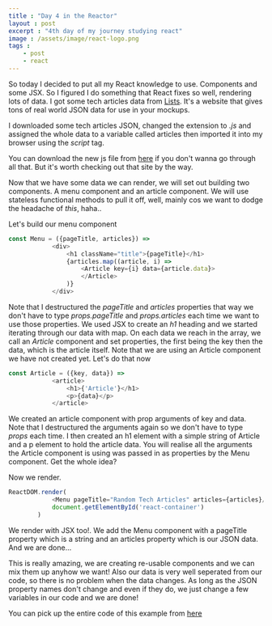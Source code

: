 ```yaml
---
title : "Day 4 in the Reactor"
layout : post
excerpt : "4th day of my journey studying react"
image : /assets/image/react-logo.png
tags : 
    - post
    - react
---
```


So today I decided to put all my React knowledge to use. Components and some JSX. So I figured I do something that React fixes so well, rendering lots of data. I got some tech articles data from [Lists](https://lists.design). It's a website that gives tons of real world JSON data for use in your mockups.

I downloaded some tech articles JSON, changed the extension to *.js* and assigned the whole data to a variable called articles then imported it into my browser using the *script* tag.

You can download the new js file from [here](https://github.com/raajable/theReactor/blob/master/day4%20-%20Rendering%20tons%20of%20data/articlestech-en.js) if you don't wanna go through all that. But it's worth checking out that site by the way.

Now that we have some data we can render, we will set out building two components. A menu component and an article component. We will use stateless functional methods to pull it off, well, mainly cos we want to dodge the headache of *this*, haha..

Let's build our menu component
```javascript
const Menu = ({pageTitle, articles}) =>
			<div>
				<h1 className="title">{pageTitle}</h1>
				{articles.map((article, i) =>
					<Article key={i} data={article.data}>
					</Article>
				)}
			</div>
```

Note that I destructured the *pageTitle* and *articles* properties that way we don't have to type *props.pageTitle* and *props.articles* each time we want to use those properties. We used JSX to create an *h1* heading and we started iterating through our data with map. On each data we reach in the array, we call an *Article* component and set properties, the first being the key then the data, which is the article itself. Note that we are using an Article component we have not created yet. Let's do that now

```javascript
const Article = ({key, data}) =>
			<article>
				<h1>{'Article'}</h1>
				<p>{data}</p>
			</article>
```

We created an article component with prop arguments of key and data. Note that I destructured the arguments again so we don't have to type *props* each time. I then created an h1 element with a simple string of Article and a p element to hold the article data. You will realise all the arguments the Article component is using was passed in as properties by the Menu component. Get the whole idea?


Now we render.
```javascript
ReactDOM.render(
			<Menu pageTitle="Random Tech Articles" articles={articles}/>,
			document.getElementById('react-container')
		)
```

We render with JSX too!. We add the Menu component with a pageTitle property which is a string and an articles property which is our JSON data. And we are done...


This is really amazing, we are creating re-usable components and we can mix them up anyhow we want! Also our data is very well seperated from our code, so there is no problem when the data changes. As long as the JSON property names don't change and even if they do, we just change a few variables in our code and we are done!

You can pick up the entire code of this example from [here](https://github.com/raajable/theReactor/tree/master/day4%20-%20Rendering%20tons%20of%20data)		
